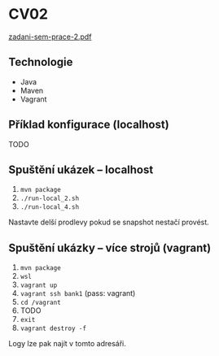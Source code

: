 
# CV02

[zadani-sem-prace-2.pdf](zadani-sem-prace-2.pdf)

## Technologie
* Java
* Maven
* Vagrant

## Příklad konfigurace (localhost)
TODO

## Spuštění ukázek – localhost
1) `mvn package`
2) `./run-local_2.sh`
3) `./run-local_4.sh`

Nastavte delší prodlevy pokud se snapshot nestačí provést.

## Spuštění ukázky – více strojů (vagrant)
1) `mvn package`
2) `wsl`
3) `vagrant up`
4) `vagrant ssh bank1`
    (pass: vagrant)
5) `cd /vagrant`
6) TODO
7) `exit`
8) `vagrant destroy -f`

Logy lze pak najít v tomto adresáři.
